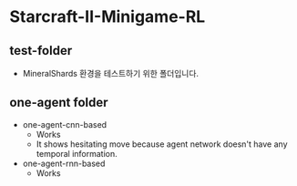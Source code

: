 # Starcraft-II-Minigame-RL

## test-folder
* MineralShards 환경을 테스트하기 위한 폴더입니다.
## one-agent folder
* one-agent-cnn-based
  * Works
   * It shows hesitating move because agent network doesn't have any temporal information.
* one-agent-rnn-based
  * Works

